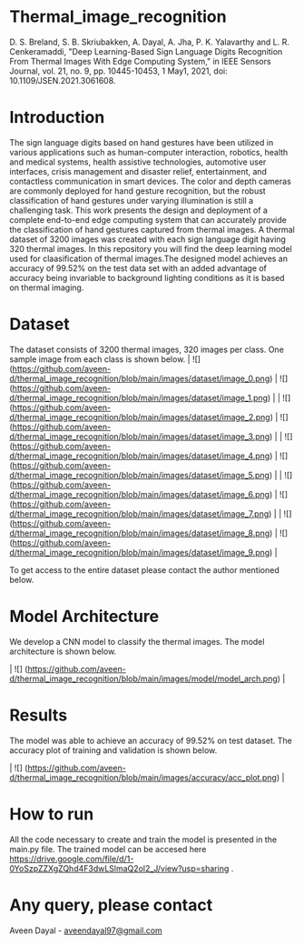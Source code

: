 # Thermal_image_recognition
D. S. Breland, S. B. Skriubakken, A. Dayal, A. Jha, P. K. Yalavarthy and L. R. Cenkeramaddi, "Deep Learning-Based Sign Language Digits Recognition From Thermal Images With Edge Computing System," in IEEE Sensors Journal, vol. 21, no. 9, pp. 10445-10453, 1 May1, 2021, doi: 10.1109/JSEN.2021.3061608.

# Introduction
The sign language digits based on hand gestures have been utilized in various applications such as human-computer interaction, robotics, health and medical systems, health assistive technologies, automotive user interfaces, crisis management and disaster relief, entertainment, and contactless communication in smart devices. The color and depth cameras are commonly deployed for hand gesture recognition, but the robust classification of hand gestures under varying illumination is still a challenging task. This work presents the design and deployment of a complete end-to-end edge computing system that can accurately provide the classification of hand gestures captured from thermal images. A thermal dataset of 3200 images was created with each sign language digit having 320 thermal images. In this repository you will find the deep learning model used for claasification of thermal images.The designed model achieves an accuracy of 99.52% on the test data set with an added advantage of accuracy being invariable to background lighting conditions as it is based on thermal imaging.

# Dataset
The dataset consists of 3200 thermal images, 320 images per class. One sample image from each class is shown below. 
| ![] (https://github.com/aveen-d/thermal_image_recognition/blob/main/images/dataset/image_0.png) | ![] (https://github.com/aveen-d/thermal_image_recognition/blob/main/images/dataset/image_1.png) |
| ![] (https://github.com/aveen-d/thermal_image_recognition/blob/main/images/dataset/image_2.png) | ![] (https://github.com/aveen-d/thermal_image_recognition/blob/main/images/dataset/image_3.png) |
| ![] (https://github.com/aveen-d/thermal_image_recognition/blob/main/images/dataset/image_4.png) | ![] (https://github.com/aveen-d/thermal_image_recognition/blob/main/images/dataset/image_5.png) |
| ![] (https://github.com/aveen-d/thermal_image_recognition/blob/main/images/dataset/image_6.png) | ![] (https://github.com/aveen-d/thermal_image_recognition/blob/main/images/dataset/image_7.png) |
| ![] (https://github.com/aveen-d/thermal_image_recognition/blob/main/images/dataset/image_8.png) | ![] (https://github.com/aveen-d/thermal_image_recognition/blob/main/images/dataset/image_9.png) |

To get access to the entire dataset please contact the author mentioned below.

# Model Architecture
We develop a CNN model to classify the thermal images. The model architecture is shown below.

| ![] (https://github.com/aveen-d/thermal_image_recognition/blob/main/images/model/model_arch.png) |
# Results
The model was able to achieve an accuracy of 99.52% on test dataset. The accuracy plot of training and validation is shown below.

| ![] (https://github.com/aveen-d/thermal_image_recognition/blob/main/images/accuracy/acc_plot.png) |

# How to run
All the code necessary to create and train the model is presented in the main.py file. The trained model can be accesed here https://drive.google.com/file/d/1-0YoSzpZZXgZQhd4F3dwLSlmaQ2ol2_J/view?usp=sharing . 

# Any query, please contact
Aveen Dayal - aveendayal97@gmail.com

